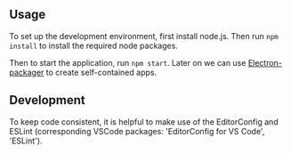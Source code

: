 ## Usage

To set up the development environment, first install node.js. Then run `npm install` to install the required node packages.

Then to start the application, run `npm start`. Later on we can use [Electron-packager](https://github.com/electron-userland/electron-packager) to create self-contained apps.


## Development

To keep code consistent, it is helpful to make use of the EditorConfig and ESLint (corresponding VSCode packages: 'EditorConfig for VS Code', 'ESLint').
